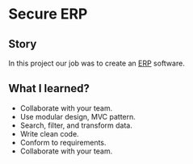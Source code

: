 # Secure ERP

## Story

In this project our job was to create an [ERP](https://en.wikipedia.org/wiki/Enterprise_resource_planning) software.


## What I learned?

- Collaborate with your team.
- Use modular design, MVC pattern.
- Search, filter, and transform data.
- Write clean code.
- Conform to requirements.
- Collaborate with your team.
